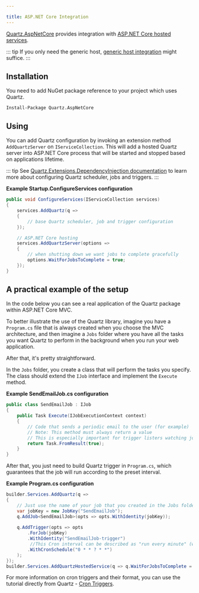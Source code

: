 ```yaml
---

title: ASP.NET Core Integration
---
```


[Quartz.AspNetCore](https://www.nuget.org/packages/Quartz.AspNetCore)
provides integration with [ASP.NET Core hosted services](https://docs.microsoft.com/en-us/aspnet/core/fundamentals/host/hosted-services).

::: tip
If you only need the generic host, [generic host integration](hosted-services-integration) might suffice.
:::

## Installation

You need to add NuGet package reference to your project which uses Quartz.

```shell
Install-Package Quartz.AspNetCore
```

## Using

You can add Quartz configuration by invoking an extension method `AddQuartzServer` on `IServiceCollection`.
This will add a hosted Quartz server into ASP.NET Core process that will be started and stopped based on applications lifetime.

::: tip
See [Quartz.Extensions.DependencyInjection documentation](microsoft-di-integration) to learn more about configuring Quartz scheduler, jobs and triggers.
:::

**Example Startup.ConfigureServices configuration**

```csharp
public void ConfigureServices(IServiceCollection services)
{
    services.AddQuartz(q =>
    {
        // base Quartz scheduler, job and trigger configuration
    });

    // ASP.NET Core hosting
    services.AddQuartzServer(options =>
    {
        // when shutting down we want jobs to complete gracefully
        options.WaitForJobsToComplete = true;
    });
}
```

## A practical example of the setup

In the code below you can see a real application of the Quartz package within ASP.NET Core MVC.

To better illustrate the use of the Quartz library, imagine you have a `Program.cs` file that is always created when you choose the MVC architecture, and then imagine a `Jobs` folder where you have all the tasks you want Quartz to perform in the background when you run your web application.

After that, it's pretty straightforward.

In the `Jobs` folder, you create a class that will perform the tasks you specify.
The class should extend the `IJob` interface and implement the `Execute` method.

**Example SendEmailJob.cs configuration**

```csharp
public class SendEmailJob : IJob
{
    public Task Execute(IJobExecutionContext context)
    {
        // Code that sends a periodic email to the user (for example)
        // Note: This method must always return a value 
        // This is especially important for trigger listers watching job execution 
        return Task.FromResult(true);
    }
}        
```

After that, you just need to build Quartz trigger in `Program.cs`, which guarantees that the job will run according to the preset interval.

**Example Program.cs configuration**

```csharp
builder.Services.AddQuartz(q =>
{
    // Just use the name of your job that you created in the Jobs folder.
    var jobKey = new JobKey("SendEmailJob");
    q.AddJob<SendEmailJob>(opts => opts.WithIdentity(jobKey));
    
    q.AddTrigger(opts => opts
        .ForJob(jobKey)
        .WithIdentity("SendEmailJob-trigger")
         //This Cron interval can be described as "run every minute" (when second is zero)
        .WithCronSchedule("0 * * ? * *")
    );
});
builder.Services.AddQuartzHostedService(q => q.WaitForJobsToComplete = true);
```

For more information on cron triggers and their format, you can use the tutorial directly from Quartz - [Cron Triggers](../tutorial/crontriggers.md).
